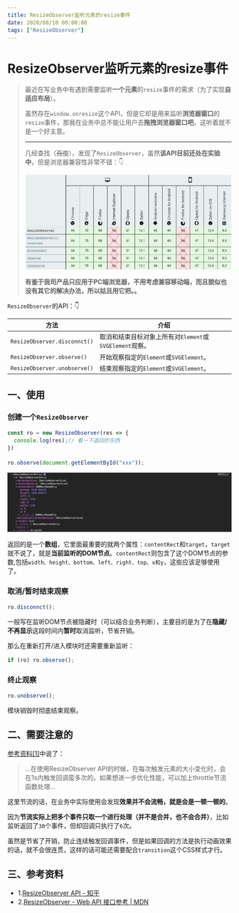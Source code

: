 ```yaml
---
title: ResizeObserver监听元素的resize事件
date: 2020/08/10 00:00:00
tags: ["ResizeObserver"]
---
```


# ResizeObserver监听元素的resize事件

<ClientOnly>
  <display-bar :displayData="$frontmatter"></display-bar>
</ClientOnly>

> 最近在写业务中有遇到需要监听**一个元素**的`resize`事件的需求（为了实现**自适应布局**）。
>
> 虽然存在`window.onresize`这个API，但是它却是用来监听**浏览器窗口**的`resize`事件，那我在业务中总不能让用户去**拖拽浏览器窗口吧**，这听着就不是一个好主意。
>
> ****
>
> 几经查找（~~百度~~），发现了`ResizeObserver`，虽然**该API目前还处在实验中**，但是浏览器兼容性非常不错：👇
>
> ![resize-observer-01](/images/frontend/js/resize-observer-01.png)
>
> **有鉴于我司产品只应用于PC端浏览器，不用考虑兼容移动端，而且貌似也没有其它的解决办法，所以姑且用它把。。**

`ResizeObserver`的API：👇

| 方法 | 介绍  |
| ---- | ------ |
| `ResizeObserver.disconnct()` | 取消和结束目标对象上所有对`Element`或`SVGElement`观察。 |
| `ResizeObserver.observe()` | 开始观察指定的`Element`或`SVGElement`。 |
| `ResizeObserver.unobserve()` | 结束观察指定的`Element`或`SVGElement`。 |

## 一、使用

### 创建一个`ResizeObserver`

```js
const ro = new ResizeObserver(res => {
  console.log(res);// 看一下返回的东西
})

ro.observe(document.getElementById("xxx"));
```

![resize-observer-02](/images/frontend/js/resize-observer-02.png)

返回的是一个**数组**，它里面最重要的就两个属性：`contentRect`和`target`，`target`就不说了，就是**当前监听的DOM节点**。`contentRect`则包含了这个DOM节点的参数,包括`width、height、bottom、left、right、top、x和y`，这些应该足够使用了。

### 取消/暂时结束观察

```js
ro.disconnct();
```

一般写在监听DOM节点被隐藏时（可以结合业务判断），主要目的是为了在**隐藏/不再显示**这段时间内**暂时**取消监听，节省开销。

那么在重新打开/进入模块时还需要重新监听：

```js
if (ro) ro.observe();
```

### 终止观察

```js
ro.unobserve();
```

模块销毁时彻底结束观察。

## 二、需要注意的

[参考资料[1]](#三、参考资料)中说了：

> ...在使用ResizeObserver API的时候，在每次触发元素的大小变化时，会在1s内触发回调蛮多次的。如果想进一步优化性能，可以加上throttle节流函数处理...

这里节流的话，在业务中实际使用会发现**效果并不会流畅，就是会是一顿一顿的**。

因为**节流实际上把多个事件只取一个进行处理（并不是合并，也不会合并）**，比如监听返回了`30`个事件，但却回调只执行了`6`次。

虽然是节省了开销，防止连续触发回调事件，但是如果回调的方法是执行动画效果的话，就不会很连贯，这样的话可能还需要配合`transition`这个CSS样式才行。

## 三、参考资料

* 1.[ResizeObserver API - 知乎](https://zhuanlan.zhihu.com/p/41418813)
* 2.[ResizeObserver - Web API 接口参考 | MDN](https://developer.mozilla.org/zh-CN/docs/Web/API/ResizeObserver)

